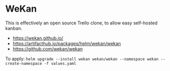 # WeKan

This is effectively an open source Trello clone, to allow easy self-hosted kanban.

* https://wekan.github.io/
* https://artifacthub.io/packages/helm/wekan/wekan
* https://github.com/wekan/wekan

To apply: `helm upgrade --install wekan wekan/wekan --namespace wekan --create-namespace -f values.yaml`

